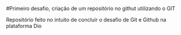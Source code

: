 #Primeiro desafio, criação de um repositório no githut utilizando o GIT

Repositório feito no intuito de concluir o desafio de Git e Github na plataforma Dio
